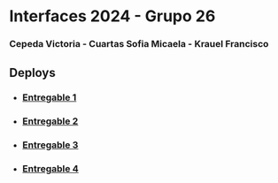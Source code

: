# Interfaces 2024 - Grupo 26
### Cepeda Victoria - Cuartas Sofia Micaela - Krauel Francisco

## Deploys

* ### [Entregable 1](https://www.figma.com/design/0MDLxC9viqEO8fY5KYUUDW/Entregable-1---Grupo-26?node-id=0-1&t=57AuPrVZeSy1lPVL-1)

* ### [Entregable 2](https://victoriacepedamarquinez.github.io/Inferfaces_Grupo_26/Entregable2/index.html)

* ### [Entregable 3](https://victoriacepedamarquinez.github.io/Inferfaces_Grupo_26/4EnLinea2/juego.html)

* ### [Entregable 4](https://victoriacepedamarquinez.github.io/Inferfaces_Grupo_26/Entregable4/index.html)
